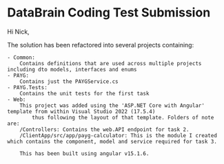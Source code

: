 # DataBrain Coding Test Submission

Hi Nick,

The solution has been refactored into several projects containing:

    - Common: 
        Contains definitions that are used across multiple projects including dto models, interfaces and enums
    - PAYG: 
        Contains just the PAYGService.cs 
    - PAYG.Tests: 
        Contains the unit tests for the first task
    - Web: 
        This project was added using the 'ASP.NET Core with Angular' template from within Visual Studio 2022 (17.5.4)
            thus following the layout of that template. Folders of note are:
        /Controllers: Contains the web.API endpoint for task 2.
        /ClientApp/src/app/payg-calculator: This is the module I created which contains the component, model and service required for task 3.

        This has been built using angular v15.1.6.

